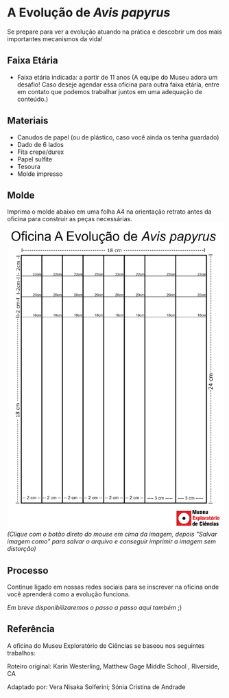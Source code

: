 # A Evolução de _Avis papyrus_

Se prepare para ver a evolução atuando na prática e descobrir um dos mais importantes mecanismos da vida!

## Faixa Etária
* Faixa etária indicada: a partir de 11 anos
(A equipe do Museu adora um desafio! Caso deseje agendar essa oficina para outra faixa etária, entre em contato que podemos trabalhar juntos em uma adequação de conteúdo.)

## Materiais
* Canudos de papel (ou de plástico, caso você ainda os tenha guardado)
* Dado de 6 lados
* Fita crepe/durex
* Papel sulfite
* Tesoura
* Molde impresso

## Molde
Imprima o molde abaixo em uma folha A4 na orientação retrato antes da oficina para construir as peças necessárias.
![Molde_Avis](Molde_Avis_Papyrus_3.png)
_(Clique com o botão direto do mouse em cima da imagem, depois "Salvar imagem como" para salvar o arquivo e conseguir imprimir a imagem sem distorção)_




## Processo
Continue ligado em nossas redes sociais para se inscrever na oficina onde você aprenderá como a evolução funciona.

_Em breve disponibilizaremos o passo a passo aqui também_ ;)


## Referência
A oficina do Museu Exploratório de Ciências se baseou nos seguintes trabalhos:

Roteiro original: Karin Westerling, Matthew Gage Middle School , Riverside, CA

Adaptado por: Vera Nisaka Solferini; Sónia Cristina de Andrade
